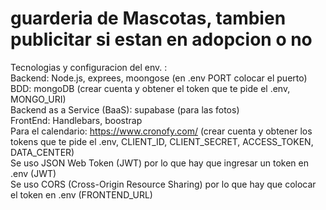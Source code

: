 # guarderia de Mascotas, tambien publicitar si estan en adopcion o no
Tecnologias y configuracion del env. :
<br>
        Backend: Node.js, exprees, moongose (en .env PORT colocar el puerto)
<br>
        BDD: mongoDB (crear cuenta y obtener el token que te pide el .env, MONGO_URI)
<br>
        Backend as a Service (BaaS): supabase (para las fotos)
<br>
        FrontEnd: Handlebars, boostrap
<br>
        Para el calendario: https://www.cronofy.com/ (crear cuenta y obtener los tokens que te pide el .env, CLIENT_ID,
CLIENT_SECRET,
ACCESS_TOKEN,
DATA_CENTER)
<br>
        Se uso JSON Web Token (JWT) por lo que hay que ingresar un token en .env (JWT)
<br>
        Se uso CORS (Cross-Origin Resource Sharing) por lo que hay que colocar el token en .env (FRONTEND_URL)
        
